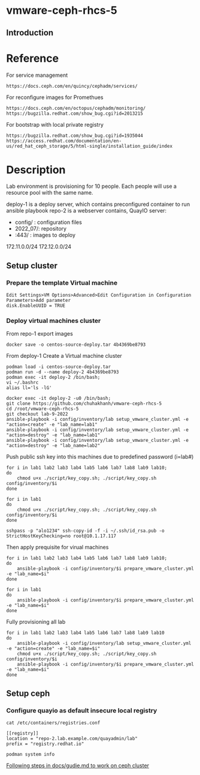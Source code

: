 # vmware-ceph-rhcs-5



## Introduction

# Reference

For service management

    https://docs.ceph.com/en/quincy/cephadm/services/

For reconfigure images for Promethues
    
    https://docs.ceph.com/en/octopus/cephadm/monitoring/
    https://bugzilla.redhat.com/show_bug.cgi?id=2013215

For bootstrap with local private registry
    
    https://bugzilla.redhat.com/show_bug.cgi?id=1935044
    https://access.redhat.com/documentation/en-us/red_hat_ceph_storage/5/html-single/installation_guide/index
# Description

Lab environment is provisioning for 10 people. Each people will use a resource pool with the same name. 

deploy-1 is a deploy server, which contains preconfigured container to run ansible playbook
repo-2 is a webserver contains, QuayIO server:
- config/ : configuration files
- 2022_07/<repo ID>: repository 
- :443/ : images to deploy

172.11.0.0/24
172.12.0.0/24

## Setup cluster

### Prepare the template Virtual machine

    Edit Settings>VM Options>Advanced>Edit Configuration in Configuration Parameters>Add parameter
    disk.EnableUUID = TRUE
          
### Deploy virtual machines cluster

From repo-1 export images

    docker save -o centos-source-deploy.tar 4b4369be8793

From deploy-1 
Create a Virtual machine cluster 

    podman load -i centos-source-deploy.tar
    podman run -d --name deploy-2 4b4369be8793
    podman exec -it deploy-2 /bin/bash; 
    vi ~/.bashrc 
    alias ll='ls -lG'
    
    docker exec -it deploy-2 -u0 /bin/bash;
    git clone https://github.com/chuhakhanh/vmware-ceph-rhcs-5
    cd /root/vmware-ceph-rhcs-5
    git checkout lab-9-2022
    ansible-playbook -i config/inventory/lab setup_vmware_cluster.yml -e "action=create" -e "lab_name=lab1"
    ansible-playbook -i config/inventory/lab setup_vmware_cluster.yml -e "action=destroy" -e "lab_name=lab1"
    ansible-playbook -i config/inventory/lab setup_vmware_cluster.yml -e "action=destroy" -e "lab_name=lab2"
Push public ssh key into this machines due to predefined password (i=lab#)


    for i in lab1 lab2 lab3 lab4 lab5 lab6 lab7 lab8 lab9 lab10;
    do
        chmod u+x ./script/key_copy.sh; ./script/key_copy.sh config/inventory/$i
    done

    for i in lab1
    do
        chmod u+x ./script/key_copy.sh; ./script/key_copy.sh config/inventory/$i
    done
    
    sshpass -p "alo1234" ssh-copy-id -f -i ~/.ssh/id_rsa.pub -o StrictHostKeyChecking=no root@10.1.17.117
    
Then apply prequisite for virual machines

    for i in lab1 lab2 lab3 lab4 lab5 lab6 lab7 lab8 lab9 lab10;
    do
        ansible-playbook -i config/inventory/$i prepare_vmware_cluster.yml -e "lab_name=$i"
    done

    for i in lab1
    do
        ansible-playbook -i config/inventory/$i prepare_vmware_cluster.yml -e "lab_name=$i"
    done


Fully provisioning all lab

    for i in lab1 lab2 lab3 lab4 lab5 lab6 lab7 lab8 lab9 lab10
    do
        ansible-playbook -i config/inventory/lab setup_vmware_cluster.yml -e "action=create" -e "lab_name=$i"
        chmod u+x ./script/key_copy.sh; ./script/key_copy.sh config/inventory/$i
        ansible-playbook -i config/inventory/$i prepare_vmware_cluster.yml -e "lab_name=$i"
    done
    
## Setup ceph
### Configure quayio as default insecure local registry 

    cat /etc/containers/registries.conf 

    [[registry]]
    location = "repo-2.lab.example.com/quayadmin/lab"
    prefix = "registry.redhat.io"
    
    podman system info

[Following steps in docs/gudie.md to work on ceph cluster](docs/guide.md)
